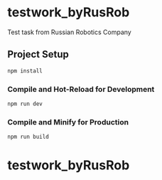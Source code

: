 # testwork_byRusRob

Test task from Russian Robotics Company

## Project Setup

```sh
npm install
```

### Compile and Hot-Reload for Development

```sh
npm run dev
```

### Compile and Minify for Production

```sh
npm run build
```
# testwork_byRusRob
